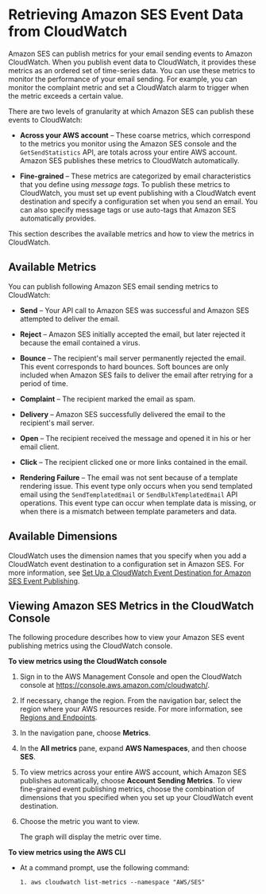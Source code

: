 # Retrieving Amazon SES Event Data from CloudWatch<a name="event-publishing-retrieving-cloudwatch"></a>

Amazon SES can publish metrics for your email sending events to Amazon CloudWatch\. When you publish event data to CloudWatch, it provides these metrics as an ordered set of time\-series data\. You can use these metrics to monitor the performance of your email sending\. For example, you can monitor the complaint metric and set a CloudWatch alarm to trigger when the metric exceeds a certain value\.

There are two levels of granularity at which Amazon SES can publish these events to CloudWatch:

+ **Across your AWS account** – These coarse metrics, which correspond to the metrics you monitor using the Amazon SES console and the `GetSendStatistics` API, are totals across your entire AWS account\. Amazon SES publishes these metrics to CloudWatch automatically\.

+ **Fine\-grained** – These metrics are categorized by email characteristics that you define using *message tags*\. To publish these metrics to CloudWatch, you must set up event publishing with a CloudWatch event destination and specify a configuration set when you send an email\. You can also specify message tags or use auto\-tags that Amazon SES automatically provides\.

This section describes the available metrics and how to view the metrics in CloudWatch\.

## Available Metrics<a name="event-publishing-retrieving-cloudwatch-metrics"></a>

You can publish following Amazon SES email sending metrics to CloudWatch:

+ **Send** – Your API call to Amazon SES was successful and Amazon SES attempted to deliver the email\.

+ **Reject** – Amazon SES initially accepted the email, but later rejected it because the email contained a virus\.

+ **Bounce** – The recipient's mail server permanently rejected the email\. This event corresponds to hard bounces\. Soft bounces are only included when Amazon SES fails to deliver the email after retrying for a period of time\.

+ **Complaint** – The recipient marked the email as spam\.

+ **Delivery** – Amazon SES successfully delivered the email to the recipient's mail server\.

+ **Open** – The recipient received the message and opened it in his or her email client\.

+ **Click** – The recipient clicked one or more links contained in the email\.

+ **Rendering Failure** – The email was not sent because of a template rendering issue\. This event type only occurs when you send templated email using the `SendTemplatedEmail` or `SendBulkTemplatedEmail` API operations\. This event type can occur when template data is missing, or when there is a mismatch between template parameters and data\.

## Available Dimensions<a name="event-publishing-retrieving-cloudwatch-dimensions"></a>

CloudWatch uses the dimension names that you specify when you add a CloudWatch event destination to a configuration set in Amazon SES\. For more information, see [Set Up a CloudWatch Event Destination for Amazon SES Event Publishing](event-publishing-add-event-destination-cloudwatch.md)\.

## Viewing Amazon SES Metrics in the CloudWatch Console<a name="event-publishing-retrieving-cloudwatch-console"></a>

The following procedure describes how to view your Amazon SES event publishing metrics using the CloudWatch console\.

**To view metrics using the CloudWatch console**

1. Sign in to the AWS Management Console and open the CloudWatch console at [https://console\.aws\.amazon\.com/cloudwatch/](https://console.aws.amazon.com/cloudwatch/)\.

1. If necessary, change the region\. From the navigation bar, select the region where your AWS resources reside\. For more information, see [Regions and Endpoints](http://docs.aws.amazon.com/general/latest/gr/rande.html)\.

1. In the navigation pane, choose **Metrics**\.

1. In the **All metrics** pane, expand **AWS Namespaces**, and then choose **SES**\.

1. To view metrics across your entire AWS account, which Amazon SES publishes automatically, choose **Account Sending Metrics**\. To view fine\-grained event publishing metrics, choose the combination of dimensions that you specified when you set up your CloudWatch event destination\.

1. Choose the metric you want to view\.

   The graph will display the metric over time\.

**To view metrics using the AWS CLI**

+ At a command prompt, use the following command:

  ```
  1. aws cloudwatch list-metrics --namespace "AWS/SES"
  ```